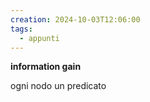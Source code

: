 ```yaml
---
creation: 2024-10-03T12:06:00
tags:
  - appunti
---
```

**information gain**

ogni nodo un predicato

